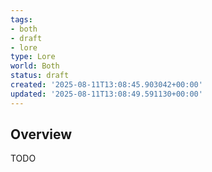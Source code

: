 ```yaml
---
tags:
- both
- draft
- lore
type: Lore
world: Both
status: draft
created: '2025-08-11T13:08:45.903042+00:00'
updated: '2025-08-11T13:08:49.591130+00:00'
---
```



## Overview

TODO
